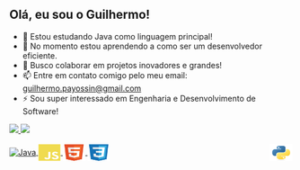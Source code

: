 ## Olá, eu sou o Guilhermo!

- 💪 Estou estudando Java como linguagem principal!
- 🌱 No momento estou aprendendo a como ser um desenvolvedor eficiente.
- 👯 Busco colaborar em projetos inovadores e grandes!
- 📫 Entre em contato comigo pelo meu email: guilhermo.payossin@gmail.com
- ⚡ Sou super interessado em Engenharia e Desenvolvimento de Software!
<div>
  <a href="https://github.com/GuilhermoPayossin">
  <img height="180em" src="https://github-readme-stats.vercel.app/api?username=GuilhermoPayossin&show_icons=true&theme=dracula&include_all_commits&count_private=true"/>
  <img height="180em" src="https://github-readme-stats.vercel.app/api/top-langs/?username=GuilhermoPayossin&layout=compact&langs-count=16&theme=dracula"/>
</div>

<div style="display: inline_block"><br>
  <img align="center" alt="Java" height="30" width="40" src="https://cdn.jsdelivr.net/gh/devicons/devicon@latest/icons/java/java-original.svg">
  <img align="center" alt="Js" height="30" width="40" src="https://raw.githubusercontent.com/devicons/devicon/master/icons/javascript/javascript-plain.svg">
  <img align="center" alt="HTML" height="30" width="40" src="https://raw.githubusercontent.com/devicons/devicon/master/icons/html5/html5-original.svg">
  <img align="center" alt="CSS" height="30" width="40" src="https://raw.githubusercontent.com/devicons/devicon/master/icons/css3/css3-original.svg">
  <img align="right" alt="Python" height="30" width="40" src="https://raw.githubusercontent.com/devicons/devicon/master/icons/python/python-original.svg">
</div>
